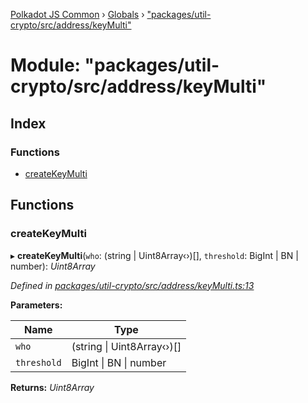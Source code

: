 [Polkadot JS Common](../README.md) › [Globals](../globals.md) › ["packages/util-crypto/src/address/keyMulti"](_packages_util_crypto_src_address_keymulti_.md)

# Module: "packages/util-crypto/src/address/keyMulti"

## Index

### Functions

* [createKeyMulti](_packages_util_crypto_src_address_keymulti_.md#createkeymulti)

## Functions

###  createKeyMulti

▸ **createKeyMulti**(`who`: (string | Uint8Array‹›)[], `threshold`: BigInt | BN | number): *Uint8Array*

*Defined in [packages/util-crypto/src/address/keyMulti.ts:13](https://github.com/polkadot-js/common/blob/c5fe5cd8/packages/util-crypto/src/address/keyMulti.ts#L13)*

**Parameters:**

Name | Type |
------ | ------ |
`who` | (string &#124; Uint8Array‹›)[] |
`threshold` | BigInt &#124; BN &#124; number |

**Returns:** *Uint8Array*
